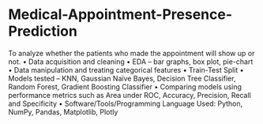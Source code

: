 # Medical-Appointment-Presence-Prediction
To analyze whether the patients who made the appointment will show up or not. • Data acquisition and cleaning • EDA – bar graphs, box plot, pie-chart • Data manipulation and treating categorical features • Train-Test Split • Models tested – KNN, Gaussian Naïve Bayes, Decision Tree Classifier, Random Forest, Gradient Boosting Classifier • Comparing models using performance metrics such as Area under ROC, Accuracy, Precision, Recall and Specificity • Software/Tools/Programming Language Used: Python, NumPy, Pandas, Matplotlib, Plotly
